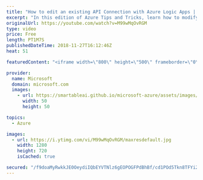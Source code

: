 ```yaml
---
title: "How to edit an existing API Connection with Azure Logic Apps | Azure Tips and Tricks"
excerpt: "In this edition of Azure Tips and Tricks, learn how to modify an existing API Connection with Azure Logic Apps. If you want to edit an existing API connection, all you have to do is simply type \"API Connections\" and select the \"API Connections\" menu item to get started.     For more tips and tricks,"
originalUrl: https://youtube.com/watch?v=M99wMqOvRGM
type: video
price: Free
length: PT1M7S
publishedDateTime: 2018-11-27T16:12:46Z
heat: 51

featuredContent: "<iframe width=\"800\" height=\"500\" frameborder=\"0\" src=\"https://www.youtube.com/embed/M99wMqOvRGM\" allow=\"accelerometer; autoplay; encrypted-media; gyroscope; picture-in-picture\" allowfullscreen></iframe>"

provider:
  name: Microsoft
  domain: microsoft.com
  images:
    - url: https://smartableai.github.io/microsoft-azure/assets/images/organizations/microsoft.com-50x50.jpg
      width: 50
      height: 50

topics:
  - Azure

images:
  - url: https://i.ytimg.com/vi/M99wMqOvRGM/maxresdefault.jpg
    width: 1280
    height: 720
    isCached: true

secured: "/f9doaMyRwkkJE0OeydiIQbEYVTNlz6gEOPOGFPdBhBf/cd1POd5Tkn8TFYi2XbPsovchD16P1z9eW9KFM4pTdR2pesYWJjNxMet7MMm4Lzv4iobdfJDEgbuh9j0ykXlJhBkM94Hvi2GjKu7cf0ez5id4bVXlXqeqQ9D9PaOBH0kltmY0c5Pvma6Q3cnUbxdKxe5FQa28BaFhf7z4Rw8ryTUAai12YipfuD/rgTWExogEuS+CxpEIxig+wwRRmakdRaw97FTm3IEdBPzRAgDz58x/fFfin6A8WUZs9cCT0Sl7II79CTlE/A3YzFWbe5mzl5Z4qm15NmQkiDZ1daIG98A1QKFVN+IRgNXQk1o2lUqpPsrv5C0x9qyCddOeFXbWreDb71uPorkckBsNwDfNxTKQR1vnEkyAKqzacKgulo=;aMfXQEDAPgXJghsEKGOMMA=="
---
```


